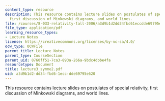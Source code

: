 ```yaml
---
content_type: resource
description: This resource contains lecture slides on postulates of special relativity,
  first discussion of Minkowski diagrams, and world lines.
file: /courses/8-033-relativity-fall-2006/a3d9b1d2dd34fbd61eccdde69795e620_lecture3_symme2.pdf
file_type: application/pdf
learning_resource_types:
- Lecture Notes
license: https://creativecommons.org/licenses/by-nc-sa/4.0/
ocw_type: OCWFile
parent_title: Lecture Notes
parent_type: CourseSection
parent_uid: 0760ff51-7ca3-893a-266a-9bdc4dbbe4fa
resourcetype: Document
title: lecture3_symme2.pdf
uid: a3d9b1d2-dd34-fbd6-1ecc-dde69795e620
---
```

This resource contains lecture slides on postulates of special relativity, first discussion of Minkowski diagrams, and world lines.